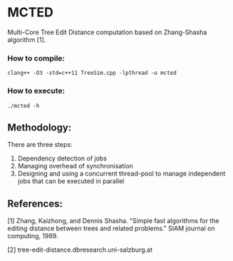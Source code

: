 # MCTED

Multi-Core Tree Edit Distance computation based on Zhang-Shasha algorithm [1].

### How to compile:
```
clang++ -O3 -std=c++11 TreeSim.cpp -lpthread -o mcted
```

### How to execute:
```
./mcted -h
```

## Methodology:
There are three steps:
1. Dependency detection of jobs
2. Managing overhead of synchronisation
3. Designing and using a concurrent thread-pool to manage independent jobs that can be executed in parallel

## References:
[1] Zhang, Kaizhong, and Dennis Shasha. "Simple fast algorithms for the editing distance between trees and related problems." SIAM journal on computing, 1989.

[2] tree-edit-distance.dbresearch.uni-salzburg.at